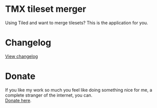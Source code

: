 # TMX tileset merger

Using Tiled and want to merge tilesets? This is the application for you.

# Changelog

<A HREF="https://raw.githubusercontent.com/TomONeill/tmx-tileset-merger/master/CHANGELOG.md">View changelog</A>

# Donate

If you like my work so much you feel like doing something nice for me, a complete stranger of the internet, you can.<BR />
<A HREF="https://www.paypal.me/TomONeill">Donate here</A>.
